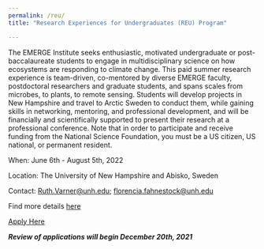 ```yaml
---
permalink: /reu/
title: "Research Experiences for Undergraduates (REU) Program"

---
```


The EMERGE Institute seeks enthusiastic, motivated undergraduate or post-baccalaureate students to engage in multidisciplinary science on how ecosystems are responding to climate change. This paid summer research experience is team-driven, co-mentored by diverse EMERGE faculty, postdoctoral researchers and graduate students, and spans scales from microbes, to plants, to remote sensing. Students will develop projects in New Hampshire and travel to Arctic Sweden to conduct them, while gaining skills in networking, mentoring, and professional development, and will be financially and scientifically supported to present their research at a professional conference. Note that in order to participate and receive funding from the National Science Foundation, you must be a US citizen, US national, or permanent resident.

When: June 6th - August 5th, 2022

Location: The University of New Hampshire and Abisko, Sweden

Contact: Ruth.Varner@unh.edu; florencia.fahnestock@unh.edu

Find more details <a href="https://drive.google.com/file/d/1QR1qZeGGroCWEP1RWqChNi8IJk2pXrNX/view?usp=sharing" target="_blank" rel="noopener noreferrer">here</a>

<a href="https://docs.google.com/forms/d/e/1FAIpQLSdCFypZtj6wfg03iKXuKkv2d1V0y-2lV-zPFbJPCIRT1Afv6w/viewform?usp=sf_link" target="_blank" rel="noopener noreferrer">Apply Here</a>

***Review of applications will begin December 20th, 2021***
